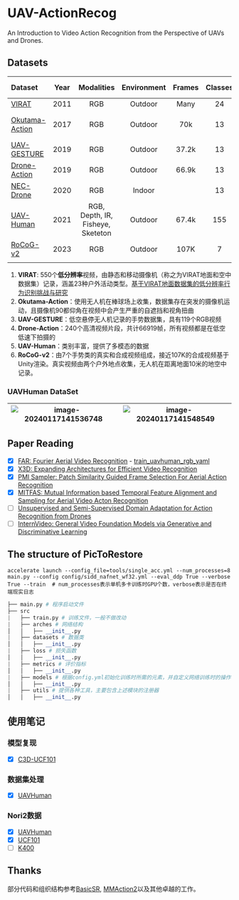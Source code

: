 # UAV-ActionRecog

An Introduction to Video Action Recognition from the Perspective of UAVs and Drones.

## Datasets

| Dataset                                                    | Year |            Modalities             | Environment | Frames | Classes | Resolution (RGB)  |                      Benchmark (Aerial)                      |
| :--------------------------------------------------------- | :--: | :-------------------------------: | :---------: | :----: | :-----: | :---------------: | :----------------------------------------------------------: |
| [VIRAT](https://viratdata.org/#getting-data)               | 2011 |                RGB                |   Outdoor   |  Many  |   24    |      Varying      |                              ~                               |
| [Okutama-Action](http://okutama-action.org/)               | 2017 |                RGB                |   Outdoor   |  70k   |   13    | $3840\times 2160$ | [SOTA-2023-75.94](https://paperswithcode.com/sota/action-recognition-on-okutama-action) |
| [UAV-GESTURE](https://github.com/asankagp/UAV-GESTURE)     | 2019 |                RGB                |   Outdoor   | 37.2k  |   13    | $1920\times 1080$ |                              ~                               |
| [Drone-Action](https://asankagp.github.io/droneaction/)    | 2019 |                RGB                |   Outdoor   | 66.9k  |   13    | $1920\times 1080$ | [SOTA-2023-95.9](https://paperswithcode.com/sota/action-recognition-on-drone-action) |
| [NEC-Drone](https://github.com/jinwchoi/NEC-Drone-Dataset) | 2020 |                RGB                |   Indoor    |        |   13    |        HD         |                                                              |
| [UAV-Human](https://github.com/SUTDCV/UAV-Human)           | 2021 | RGB, Depth, IR, Fisheye, Sketeton |   Outdoor   | 67.4k  |   155   | $1920\times 1080$ | [SOTA-2023-55.0](https://paperswithcode.com/sota/action-recognition-on-uav-human) |
| [RoCoG-v2](https://github.com/reddyav1/RoCoG-v2)           | 2023 |                RGB                |   Outdoor   |  107K  |    7    |         ~         | [SOTA-2023-40.2](https://paperswithcode.com/sota/action-recognition-on-rocog-v2) |
|                                                            |      |                                   |             |        |         |                   |                                                              |

1. **VIRAT**: 550个**低分辨率**视频，由静态和移动摄像机（称之为VIRAT地面和空中数据集）记录，涵盖23种户外活动类型。[基于VIRAT地面数据集的低分辨率行为识别挑战与研究](https://github.com/UgurDemir/Tiny-VIRAT)
2. **Okutama-Action**：使用无人机在棒球场上收集，数据集存在突发的摄像机运动，且摄像机90都仰角在视频中会产生严重的自遮挡和视角扭曲
3. **UAV-GESTURE**：低空悬停无人机记录的手势数据集，具有119个RGB视频
4. **Drone-Action**：240个高清视频片段，共计66919帧，所有视频都是在低空低速下拍摄的
5. **UAV-Human**：类别丰富，提供了多模态的数据
6. **RoCoG-v2**：由7个手势类的真实和合成视频组成，接近107K的合成视频基于Unity渲染。真实视频由两个户外地点收集，无人机在距离地面10米的地空中记录。

### UAVHuman DataSet

| ![image-20240117141536748](https://qiniu.lianghao.work/image-20240117141536748.png) | ![image-20240117141548549](https://qiniu.lianghao.work/image-20240117141548549.png) |
| ------------------------------------------------------------ | ------------------------------------------------------------ |


## Paper Reading

- [x] [FAR: Fourier Aerial Video Recognition](https://github.com/divyakraman/ECCV2022_FARFourierAerialVideoRecognition) - [train_uavhuman_rgb_yaml](./docs/far_rgb.yml)
- [x] [X3D: Expanding Architectures for Efficient Video Recognition](https://arxiv.org/abs/2004.04730)
- [x] [PMI Sampler: Patch Similarity Guided Frame Selection For Aerial Action Recognition](https://lianghao.work/archives/pmisamplerpatchsimilarityguidedframeselection)
- [x] [MITFAS: Mutual Information based Temporal Feature Alignment and Sampling for Aerial Video Acton Recognition](https://lianghao.work/archives/mitfasmutualinformationbasedtemporalfeaturealignmentandsamplingforaerialvideoactonrecognition) 
- [ ] [Unsupervised and Semi-Supervised Domain Adaptation for Action Recognition from Drones](https://openaccess.thecvf.com/content_WACV_2020/papers/Choi_Unsupervised_and_Semi-Supervised_Domain_Adaptation_for_Action_Recognition_from_Drones_WACV_2020_paper.pdf)
- [ ] [InternVideo: General Video Foundation Models via Generative and Discriminative Learning](https://github.com/opengvlab/internvideo)

## The structure of PicToRestore

```shell
accelerate launch --config_file=tools/single_acc.yml --num_processes=8 main.py --config config/sidd_nafnet_wf32.yml --eval_ddp True --verbose True --train  # num_processes表示单机多卡训练时GPU个数，verbose表示是否在终端现实日志
```

```python
├── main.py # 程序启动文件
├── src
|   ├── train.py # 训练文件，一般不做改动
|   ├── arches # 网络结构
│   │   ├── __init__.py
|   ├── datasets # 数据类
│   │   ├── __init__.py
|   ├── loss # 损失函数
│   │   ├── __init__.py
|   ├── metrics # 评价指标
│   │   ├── __init__.py
|   ├── models # 根据config.yml初始化训练时所需的元素，并自定义网络训练时的操作
│   │   ├── __init__.py
|   ├── utils # 提供各种工具，主要包含上述模块的注册器
│   │   ├── __init__.py
```

## 使用笔记

### 模型复现

- [x] [C3D-UCF101](./usage/c3d_复现.md)

### 数据集处理

- [x] [UAVHuman](./usage/uavhuman_数据.md)

### Nori2数据

- [x] [UAVHuman](./usage/nori2_video.md)
- [x] [UCF101](./usage/nori2_video.md)
- [ ] [K400]()

## Thanks

部分代码和组织结构参考[BasicSR](https://github.com/XPixelGroup/BasicSR), [MMAction2](https://github.com/open-mmlab/mmaction2)以及其他卓越的工作。
